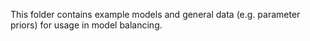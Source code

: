 This folder contains example models and general data (e.g. parameter priors) for usage in model balancing.